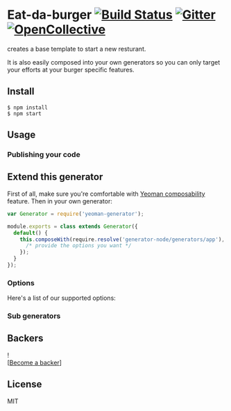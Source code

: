 # Eat-da-burger [![Build Status](https://secure.travis-ci.com/yeoman/generator-node.svg?branch=master)](https://travis-ci.com/yeoman/generator-node) [![Gitter](https://img.shields.io/badge/Gitter-Join_the_Yeoman_chat_%E2%86%92-00d06f.svg)](https://gitter.im/yeoman/yeoman) [![OpenCollective](https://opencollective.com/yeoman/backers/badge.svg)](https://opencollective.com/yeoman#support)

 creates a base template to start a new resturant.

It is also easily composed into your own generators so you can only target your efforts at your burger specific features.


## Install

```
$ npm install 
$ npm start
```


## Usage



### Publishing your code


## Extend this generator

First of all, make sure you're comfortable with [Yeoman composability](http://yeoman.io/authoring/composability.html) feature. Then in your own generator:

```js
var Generator = require('yeoman-generator');

module.exports = class extends Generator({
  default() {
    this.composeWith(require.resolve('generator-node/generators/app'), {
      /* provide the options you want */
    });
  }
});
```


### Options

Here's a list of our supported options:


### Sub generators




## Backers
! <br />
[[Become a backer](https://opencollective.com/yeoman#support)]

  
## License

MIT 